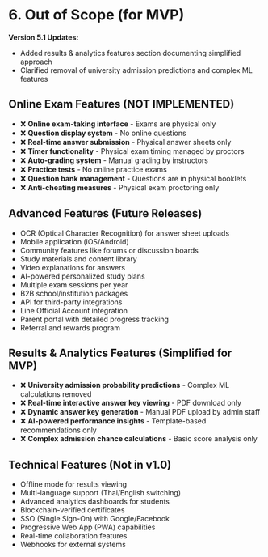 # 6. Out of Scope (for MVP)

**Version 5.1 Updates:**
- Added results & analytics features section documenting simplified approach
- Clarified removal of university admission predictions and complex ML features

## Online Exam Features (NOT IMPLEMENTED)
- ❌ **Online exam-taking interface** - Exams are physical only
- ❌ **Question display system** - No online questions
- ❌ **Real-time answer submission** - Physical answer sheets only
- ❌ **Timer functionality** - Physical exam timing managed by proctors
- ❌ **Auto-grading system** - Manual grading by instructors
- ❌ **Practice tests** - No online practice exams
- ❌ **Question bank management** - Questions are in physical booklets
- ❌ **Anti-cheating measures** - Physical exam proctoring only

## Advanced Features (Future Releases)
- OCR (Optical Character Recognition) for answer sheet uploads
- Mobile application (iOS/Android)
- Community features like forums or discussion boards
- Study materials and content library
- Video explanations for answers
- AI-powered personalized study plans
- Multiple exam sessions per year
- B2B school/institution packages
- API for third-party integrations
- Line Official Account integration
- Parent portal with detailed progress tracking
- Referral and rewards program

## Results & Analytics Features (Simplified for MVP)
- ❌ **University admission probability predictions** - Complex ML calculations removed
- ❌ **Real-time interactive answer key viewing** - PDF download only
- ❌ **Dynamic answer key generation** - Manual PDF upload by admin staff
- ❌ **AI-powered performance insights** - Template-based recommendations only
- ❌ **Complex admission chance calculations** - Basic score analysis only

## Technical Features (Not in v1.0)
- Offline mode for results viewing
- Multi-language support (Thai/English switching)
- Advanced analytics dashboards for students
- Blockchain-verified certificates
- SSO (Single Sign-On) with Google/Facebook
- Progressive Web App (PWA) capabilities
- Real-time collaboration features
- Webhooks for external systems

